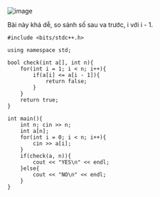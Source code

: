 ![image](https://github.com/Llam-a/Practice_Cpp/assets/115911041/72630bc4-76c3-4516-8bf4-25449445c60b)

Bài này khá dễ, so sánh số sau va trước, i với i - 1.

```
#include <bits/stdc++.h>

using namespace std;

bool check(int a[], int n){
    for(int i = 1; i < n; i++){
        if(a[i] <= a[i - 1]){
            return false;
        }
    }
    return true;
}

int main(){
    int n; cin >> n;
    int a[n];
    for(int i = 0; i < n; i++){
        cin >> a[i];
    }
    if(check(a, n)){
        cout << "YES\n" << endl;
    }else{
        cout << "NO\n" << endl;
    }
}
```

  
